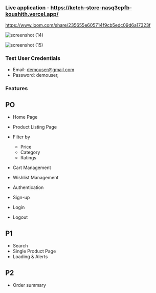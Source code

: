 ### Live application - https://ketch-store-nasq3epfb-koushith.vercel.app/

https://www.loom.com/share/235655e605714f9cb5edc09d6a17323f

![screenshot (14)](https://user-images.githubusercontent.com/30016242/162263797-efb5b972-3bcf-4eb9-88a0-b605a73feb51.png)

![screenshot (15)](https://user-images.githubusercontent.com/30016242/162263936-0c8a989f-0d3a-4e7a-8437-632384d20895.png)

### Test User Credentials
- Email: demouser@gmail.com
- Password: demouser,


### Features

## PO

- Home Page
- Product Listing Page
- Filter by
  - Price
  - Category
  - Ratings

- Cart Management
- Wishlist Management
- Authentication
- Sign-up
- Login
- Logout

## P1
- Search
- Single Product Page
- Loading & Alerts

## P2

- Order summary
